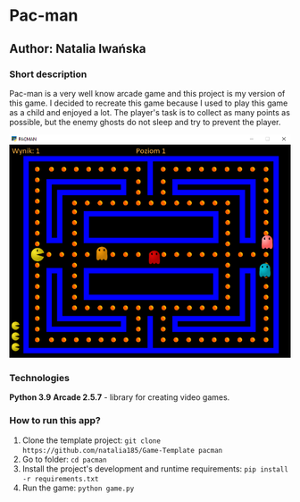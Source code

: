 # Pac-man
## Author: Natalia Iwańska

### Short description
Pac-man is a very well know arcade game and this project is my version of this game. I decided to recreate this game because I used to play this game as a child and enjoyed a lot. 
The player's task is to collect as many points as possible, but the enemy ghosts do not sleep and try to prevent the player.

![Screen example](/images/example.png)

### Technologies
**Python 3.9**
**Arcade 2.5.7** - library for creating video games.

### How to run this app?
1. Clone the template project: 
`git clone  https://github.com/natalia185/Game-Template pacman`
2. Go to folder:
`cd pacman `
3. Install the project's development and runtime requirements:
`pip install -r requirements.txt`
4. Run the game:
`python game.py `